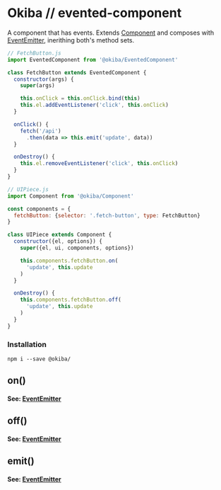 

# Okiba // evented-component
A component that has events.
Extends [Component](https://github.com/okiba-gang/okiba/tree/master/packages/component) and
composes with [EventEmitter](https://github.com/okiba-gang/okiba/tree/master/packages/event-emitter),
inerithing both's method sets.




```javascript
// FetchButton.js
import EventedComponent from '@okiba/EventedComponent'

class FetchButton extends EventedComponent {
  constructor(args) {
    super(args)

    this.onClick = this.onClick.bind(this)
    this.el.addEventListener('click', this.onClick)
  }

  onClick() {
    fetch('/api')
      .then(data => this.emit('update', data))
  }

  onDestroy() {
    this.el.removeEventListener('click', this.onClick)
  }
}

// UIPiece.js
import Component from '@okiba/Component'

const components = {
  fetchButton: {selector: '.fetch-button', type: FetchButton}
}

class UIPiece extends Component {
  constructor({el, options}) {
    super({el, ui, components, options})

    this.components.fetchButton.on(
      'update', this.update
    )
  }

  onDestroy() {
    this.components.fetchButton.off(
      'update', this.update
    )
  }
}
```



### Installation
```
npm i --save @okiba/
```




## on()







#### See: [EventEmitter](event-emitter#on)







## off()







#### See: [EventEmitter](event-emitter#off)







## emit()







#### See: [EventEmitter](event-emitter#emit)






